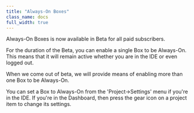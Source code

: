 ```yaml
---
title: "Always-On Boxes"
class_name: docs
full_width: true
---
```


Always-On Boxes is now available in Beta for all paid subscribers. 

For the duration of the Beta, you can enable a single Box to be Always-On. This means that it will remain active whether you are in the IDE or even logged out.

When we come out of beta, we will provide means of enabling more than one Box to be Always-On.

You can set a Box to Always-On from the 'Project->Settings' menu if you're in the IDE. If you're in the Dashboard, then press the gear icon on a project item to change its settings.
